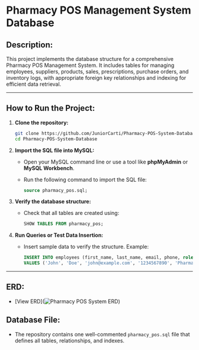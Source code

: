 
# **Pharmacy POS Management System Database**

## **Description:**

This project implements the database structure for a comprehensive Pharmacy POS Management System. It includes tables for managing employees, suppliers, products, sales, prescriptions, purchase orders, and inventory logs, with appropriate foreign key relationships and indexing for efficient data retrieval.

---

## **How to Run the Project:**

1. **Clone the repository:**

   ```bash
   git clone https://github.com/JuniorCarti/Pharmacy-POS-System-Database.git
   cd Pharmacy-POS-System-Database
   ```

2. **Import the SQL file into MySQL:**

   * Open your MySQL command line or use a tool like **phpMyAdmin** or **MySQL Workbench**.
   * Run the following command to import the SQL file:

     ```sql
     source pharmacy_pos.sql;
     ```

3. **Verify the database structure:**

   * Check that all tables are created using:

     ```sql
     SHOW TABLES FROM pharmacy_pos;
     ```

4. **Run Queries or Test Data Insertion:**

   * Insert sample data to verify the structure. Example:

     ```sql
     INSERT INTO employees (first_name, last_name, email, phone, role, username, password_hash, hire_date) 
     VALUES ('John', 'Doe', 'john@example.com', '1234567890', 'Pharmacist', 'johndoe', 'hashedpassword', '2023-01-01');
     ```

---

## **ERD:**

* [View ERD](![Pharmacy POS System ERD](https://github.com/user-attachments/assets/5ea2289d-6550-4b35-9c0d-311c118e8b96))

## **Database File:**

* The repository contains one well-commented `pharmacy_pos.sql` file that defines all tables, relationships, and indexes.

